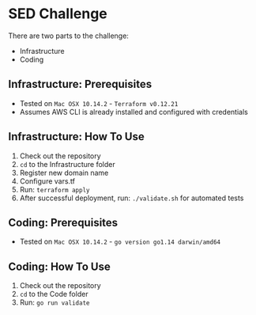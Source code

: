 # SED Challenge

There are two parts to the challenge:

- Infrastructure
- Coding

## Infrastructure: Prerequisites

- Tested on `Mac OSX 10.14.2` - `Terraform v0.12.21`
- Assumes AWS CLI is already installed and configured with credentials

## Infrastructure: How To Use

1. Check out the repository
2. `cd` to the Infrastructure folder
3. Register new domain name
4. Configure vars.tf
5. Run: `terraform apply`
6. After successful deployment, run: `./validate.sh` for automated tests

## Coding: Prerequisites

- Tested on `Mac OSX 10.14.2` - `go version go1.14 darwin/amd64`

## Coding: How To Use

1. Check out the repository
2. `cd` to the Code folder
3. Run: `go run validate`
